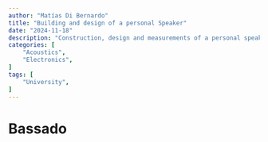 ```yaml
---
author: "Matías Di Bernardo"
title: "Building and design of a personal Speaker"
date: "2024-11-18"
description: "Construction, design and measurements of a personal speaker."
categories: [
    "Acoustics",
    "Electronics",
]
tags: [
    "University",
]
---
```


# Bassado
